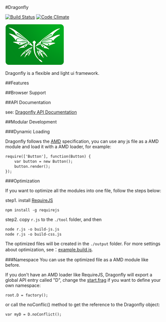 #Dragonfly

[![Build Status](https://travis-ci.org/bizdevfe/dragonfly.svg?branch=master)](https://travis-ci.org/bizdevfe/dragonfly)
[![Code Climate](https://codeclimate.com/github/bizdevfe/dragonfly/badges/gpa.svg?v=4.0)](https://codeclimate.com/github/bizdevfe/dragonfly)

<img src="examples/asset/img/logo.png" />

Dragonfly is a flexible and light ui framework.

##Features

##Browser Support

##API Documentation

see: [Dragonfly API Documentation](http://bizdevfe.github.io/api/dragonfly)

##Modular Development

###Dynamic Loading

Dragonfly follows the [AMD](https://github.com/amdjs/amdjs-api/blob/master/AMD.md) specification, you can use any js file as a AMD module and load it with a AMD loader, for example:

    require(['Button'], function(Button) {
        var button = new Button();
        button.render();
    });

###Optimization

If you want to optimize all the modules into one file, follow the steps below:

step1. install [RequireJS](http://requirejs.org/)

    npm install -g requirejs

step2. copy `r.js` to the `./tool` folder, and then

    node r.js -o build-js.js
    node r.js -o build-css.js

The optimized files will be created in the `./output` folder. For more settings about optimization, see：[example.build.js](https://github.com/jrburke/r.js/blob/master/build/example.build.js).

###Namespace
You can use the optimized file as a AMD module like before.

If you don't have an AMD loader like RequireJS, Dragonfly will export a global API entry called "D", change the [start.frag](https://github.com/bizdevfe/dragonfly/blob/master/src/loader/start.frag) if you want to define your own namespace:

    root.D = factory();

or call the noConflic() method to get the reference to the Dragonfly object:

    var myD = D.noConflict();

